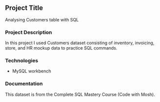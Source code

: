## Project Title 
Analysing Customers table with SQL

### Project Description
In this project I used Customers dataset consisting of inventory, invoicing, store, and HR mockup data to practice SQL commands.

### Technologies
- MySQL workbench

### Documentation
This dataset is from the Complete SQL Mastery Course (Code with Mosh).
